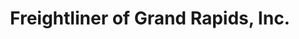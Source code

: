 ---
title: "Freightliner of Grand Rapids, Inc."
url: /wyoming/freightliner-of-grand-rapids-inc/
shop: Autohaus
---